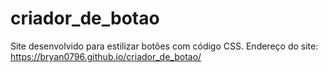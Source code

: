 # criador_de_botao
Site desenvolvido para estilizar botões com código CSS.
Endereço do site: https://bryan0796.github.io/criador_de_botao/
